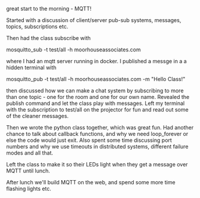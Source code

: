 great start to the morning - MQTT!

Started with a discussion of client/server pub-sub systems, messages, topics, subscriptions etc.

Then had the class subscribe with

mosquitto_sub -t test/all -h moorhouseassociates.com

where I had an mqtt server running in docker. I published a messge in a a hidden terminal with

mosquitto_pub -t test/all -h moorhouseassociates.com -m "Hello Class!"

then discussed how we can make a chat system by subscribing to more than one topic - one for the room and one for our own name. Revealed the publish command and let the class play with messages. Left my terminal with the subscription to test/all on the projector for fun and read out some of the cleaner messages.

Then we wrote the python class together, which was great fun. Had another chance to talk about callback functions, and why we need loop_forever or else the code would just exit. Also spent some time discussing port numbers and why we use timeouts in distributed systems, different failure modes and all that.

Left the class to make it so their LEDs light when they get a message over MQTT until lunch.

After lunch we'll build MQTT on the web, and spend some more time flashing lights etc.